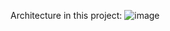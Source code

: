 Architecture in this project: 
![image](https://github.com/user-attachments/assets/8338d653-a29d-42c2-a8ea-1529221c7a94)



